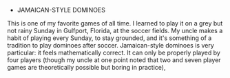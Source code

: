 - JAMAICAN-STYLE DOMINOES

This is one of my favorite games of all time. I learned to play it on a grey but not rainy Sunday in Gulfport, Florida, at the soccer fields. My uncle makes a habit of playing every Sunday, to stay grounded, and it's something of a tradition to play dominoes after soccer. Jamaican-style dominoes is very particular: it feels mathematically correct. It can only be properly played by four players (though my uncle at one point noted that two and seven player games are theoretically possible but boring in practice), 
